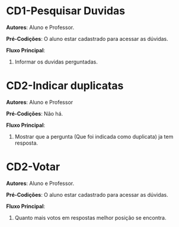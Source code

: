 # CD1-Pesquisar Duvidas
 
 **Autores**: Aluno e Professor.
 
 **Pré-Codições**: O	aluno estar cadastrado para acessar as dúvidas.
 
 **Fluxo Principal**:
 
   1. Informar os duvidas perguntadas.

# CD2-Indicar duplicatas
 
 **Autores**: Aluno e Professor
 
 **Pré-Codições**: Não há.
 
 **Fluxo Principal**:
 
   1. Mostrar que a pergunta (Que foi indicada como duplicata) ja tem resposta.

# CD2-Votar
 
 **Autores**: Aluno e Professor.
 
 **Pré-Codições**: O aluno estar cadastrado para acessar as dúvidas.
 
 **Fluxo Principal**:
 
   1. Quanto mais votos em respostas melhor posição se encontra.


